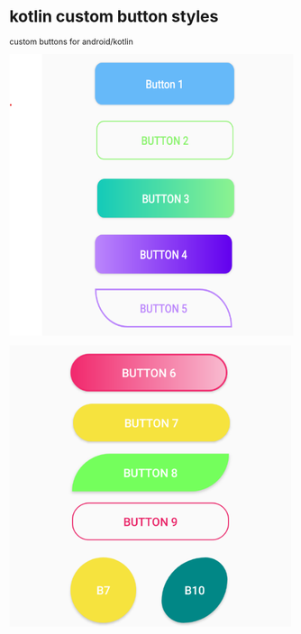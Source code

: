 # kotlin custom button styles
 custom buttons for android/kotlin
 <p align="left">
  <img width="600" height="500" src="https://raw.githubusercontent.com/Bdrnpr/kotlin-custom-button-styles/main/Button_styles_for_Readme/button1-5.png">
</p>
 <p align="left">
  <img width="500" height="500" src="https://raw.githubusercontent.com/Bdrnpr/kotlin-custom-button-styles/main/Button_styles_for_Readme/button6-10.png">
</p>
